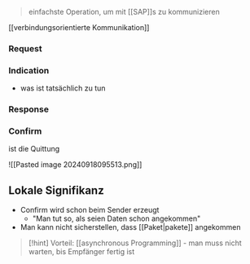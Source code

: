 > einfachste Operation, um mit [[SAP]]s zu kommunizieren

[[verbindungsorientierte Kommunikation]]
### Request

### Indication
- was ist tatsächlich zu tun
### Response

### Confirm
ist die Quittung

![[Pasted image 20240918095513.png]]

## Lokale Signifikanz
- Confirm wird schon beim Sender erzeugt
	- "Man tut so, als seien Daten schon angekommen"
- Man kann nicht sicherstellen, dass [[Paket|pakete]] angekommen

> [!hint] Vorteil: [[asynchronous Programming]] - man muss nicht warten, bis Empfänger fertig ist


